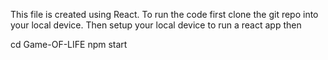This file is created using React. To run the code first clone the git repo into your local device. Then setup your local device to run a react app then

cd Game-OF-LIFE
npm start
